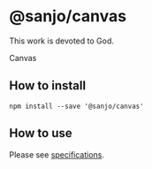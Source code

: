 # @sanjo/canvas

This work is devoted to God.

Canvas

## How to install

```
npm install --save '@sanjo/canvas'
```

## How to use

Please see [specifications](./src/).
